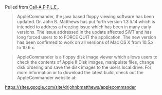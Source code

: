 Pulled from [Call-A.P.P.L.E.](http://www.callapple.org/vintage-apple-computers/apple-ii/applecommander-updated-to-version-1-3-5-14/).

> AppleCommander, the java based floppy viewing software has been updated.  Dr. John B. Matthews has put forth version 1.3.5.14 which is intended to address a freezing issue which has been in many early versions.  The issue addressed in the update affected SWT and has long forced users to to FORCE QUIT the application.  The new version has been confirmed to work on all versions of Mac OS X from 10.5.x to 10.9.x.

> AppleCommander is a floppy disk image viewer which allows users to check the contents of Apple II Disk images, manipulate files, change disk ordering and save the disk images to the users local drive. For more information or to download the latest build, check out the AppleCommander
website at:

  https://sites.google.com/site/drjohnbmatthews/applecommander
